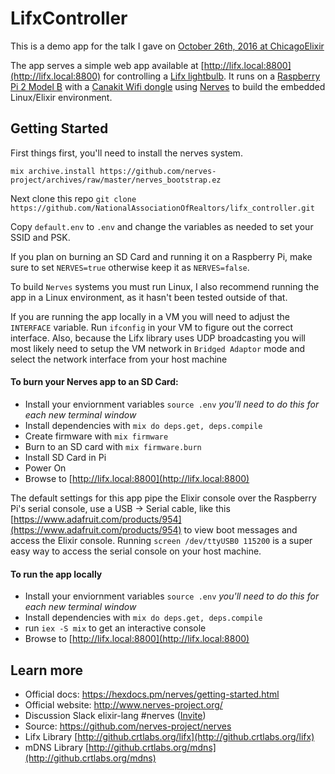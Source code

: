 # LifxController

This is a demo app for the talk I gave on [October 26th, 2016 at ChicagoElixir](http://www.meetup.com/ChicagoElixir/events/234678335/)

The app serves a simple web app available at [http://lifx.local:8800](http://lifx.local:8800) for controlling a [Lifx lightbulb](http://www.lifx.com/). It runs on a [Raspberry Pi 2 Model B](https://www.raspberrypi.org/products/raspberry-pi-2-model-b/) with a [Canakit Wifi dongle](https://www.canakit.com/raspberry-pi-wifi.html) using [Nerves](http://nerves-project.org/) to build the embedded Linux/Elixir environment.

## Getting Started

First things first, you'll need to install the nerves system.

`mix archive.install https://github.com/nerves-project/archives/raw/master/nerves_bootstrap.ez`

Next clone this repo `git clone https://github.com/NationalAssociationOfRealtors/lifx_controller.git`

Copy `default.env` to `.env` and change the variables as needed to set your SSID and PSK.

If you plan on burning an SD Card and running it on a Raspberry Pi, make sure to set `NERVES=true` otherwise keep it as `NERVES=false`.

To build `Nerves` systems you must run Linux, I also recommend running the app in a Linux environment, as it hasn't been tested outside of that.

If you are running the app locally in a VM you will need to adjust the `INTERFACE` variable. Run `ifconfig` in your VM to figure out the correct interface. Also, because the Lifx library uses UDP broadcasting you will most likely need to setup the VM network in `Bridged Adaptor` mode and select the network interface from your host machine

#### To burn your Nerves app to an SD Card:
  * Install your enviornment variables `source .env` *you'll need to do this for each new terminal window*
  * Install dependencies with `mix do deps.get, deps.compile`
  * Create firmware with `mix firmware`
  * Burn to an SD card with `mix firmware.burn`
  * Install SD Card in Pi
  * Power On
  * Browse to [http://lifx.local:8800](http://lifx.local:8800)

The default settings for this app pipe the Elixir console over the Raspberry Pi's serial console, use a USB -> Serial cable, like this [https://www.adafruit.com/products/954](https://www.adafruit.com/products/954) to view boot messages and access the Elixir console. Running `screen /dev/ttyUSB0 115200` is a super easy way to access the serial console on your host machine.

#### To run the app locally
  * Install your enviornment variables `source .env` *you'll need to do this for each new terminal window*
  * Install dependencies with `mix do deps.get, deps.compile`
  * run `iex -S mix` to get an interactive console
  * Browse to [http://lifx.local:8800](http://lifx.local:8800)

## Learn more

  * Official docs: https://hexdocs.pm/nerves/getting-started.html
  * Official website: http://www.nerves-project.org/
  * Discussion Slack elixir-lang #nerves ([Invite](https://elixir-slackin.herokuapp.com/))
  * Source: https://github.com/nerves-project/nerves
  * Lifx Library [http://github.crtlabs.org/lifx](http://github.crtlabs.org/lifx)
  * mDNS Library [http://github.crtlabs.org/mdns](http://github.crtlabs.org/mdns)

